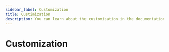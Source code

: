 ```yaml
---
sidebar_label: Customization
title: Custimization
description: You can learn about the customisation in the documentation of the DHTMLX JavaScript Booking library. Browse developer guides and API reference, try out code examples and live demos, and download a free 30-day evaluation version of DHTMLX Booking.
---
```


# Customization
